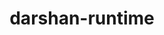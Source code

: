 ---
title: "darshan-runtime"
layout: cache
categories: [package, develop-2023-06-04]
meta: {"versions": ["3.4.2"], "compilers": ["gcc@=11.1.0", "oneapi@=2023.0.0"], "oss": ["ubuntu20.04"], "platforms": ["linux"], "targets": ["ppc64le", "x86_64", "x86_64_v3"], "stacks": ["data-vis-sdk", "e4s", "e4s-oneapi", "e4s-power", "root"], "num_specs": 5, "num_specs_by_stack": {"e4s-power": 1, "root": 5, "e4s-oneapi": 1, "data-vis-sdk": 2, "e4s": 1}}
spec_details: [{"hash": "swdimgmffh3aoocxz5uln3k6vxyuow4c", "compiler": "gcc@=11.1.0", "versions": ["3.4.2"], "os": "ubuntu20.04", "platform": "linux", "target": "ppc64le", "variants": ["~apmpi", "~apmpi_sync", "~apxc", "build_system=autotools", "+hdf5", "+mpi", "~parallel-netcdf", "scheduler=NONE"], "stacks": ["e4s-power", "root"], "size": "-", "tarball": "https://binaries.spack.io/develop-2023-06-04/build_cache/linux-ubuntu20.04-ppc64le/gcc-11.1.0/darshan-runtime-3.4.2/linux-ubuntu20.04-ppc64le-gcc-11.1.0-darshan-runtime-3.4.2-swdimgmffh3aoocxz5uln3k6vxyuow4c.spack"}, {"hash": "gig4cw2nkbhnlmcvsbabusdlpocxzeey", "compiler": "oneapi@=2023.0.0", "versions": ["3.4.2"], "os": "ubuntu20.04", "platform": "linux", "target": "x86_64", "variants": ["~apmpi", "~apmpi_sync", "~apxc", "build_system=autotools", "~hdf5", "+mpi", "~parallel-netcdf", "scheduler=NONE"], "stacks": ["root", "e4s-oneapi"], "size": "-", "tarball": "https://binaries.spack.io/develop-2023-06-04/build_cache/linux-ubuntu20.04-x86_64/oneapi-2023.0.0/darshan-runtime-3.4.2/linux-ubuntu20.04-x86_64-oneapi-2023.0.0-darshan-runtime-3.4.2-gig4cw2nkbhnlmcvsbabusdlpocxzeey.spack"}, {"hash": "q2gkfiqtzhr4fjmhn3urorlcg4rung53", "compiler": "gcc@=11.1.0", "versions": ["3.4.2"], "os": "ubuntu20.04", "platform": "linux", "target": "x86_64_v3", "variants": ["~apmpi", "~apmpi_sync", "~apxc", "build_system=autotools", "+hdf5", "+mpi", "~parallel-netcdf", "scheduler=NONE"], "stacks": ["data-vis-sdk", "root"], "size": "-", "tarball": "https://binaries.spack.io/develop-2023-06-04/build_cache/linux-ubuntu20.04-x86_64_v3/gcc-11.1.0/darshan-runtime-3.4.2/linux-ubuntu20.04-x86_64_v3-gcc-11.1.0-darshan-runtime-3.4.2-q2gkfiqtzhr4fjmhn3urorlcg4rung53.spack"}, {"hash": "q25yxyls52ie3oi76y3i542j5uknykn2", "compiler": "gcc@=11.1.0", "versions": ["3.4.2"], "os": "ubuntu20.04", "platform": "linux", "target": "x86_64_v3", "variants": ["~apmpi", "~apmpi_sync", "~apxc", "build_system=autotools", "+hdf5", "+mpi", "~parallel-netcdf", "scheduler=NONE"], "stacks": ["e4s", "root"], "size": "-", "tarball": "https://binaries.spack.io/develop-2023-06-04/build_cache/linux-ubuntu20.04-x86_64_v3/gcc-11.1.0/darshan-runtime-3.4.2/linux-ubuntu20.04-x86_64_v3-gcc-11.1.0-darshan-runtime-3.4.2-q25yxyls52ie3oi76y3i542j5uknykn2.spack"}, {"hash": "enzn7oslsb4nheji3hk3z6wvouhf2jpx", "compiler": "gcc@=11.1.0", "versions": ["3.4.2"], "os": "ubuntu20.04", "platform": "linux", "target": "x86_64_v3", "variants": ["~apmpi", "~apmpi_sync", "~apxc", "build_system=autotools", "+hdf5", "+mpi", "~parallel-netcdf", "scheduler=NONE"], "stacks": ["data-vis-sdk", "root"], "size": "-", "tarball": "https://binaries.spack.io/develop-2023-06-04/build_cache/linux-ubuntu20.04-x86_64_v3/gcc-11.1.0/darshan-runtime-3.4.2/linux-ubuntu20.04-x86_64_v3-gcc-11.1.0-darshan-runtime-3.4.2-enzn7oslsb4nheji3hk3z6wvouhf2jpx.spack"}]
---